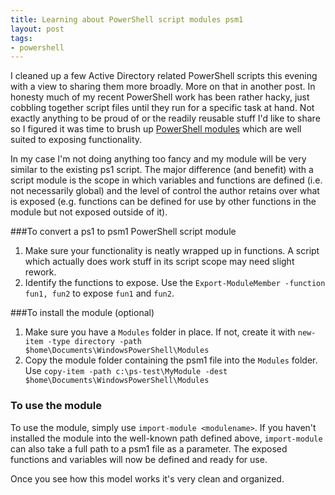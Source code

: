```yaml
---
title: Learning about PowerShell script modules psm1
layout: post
tags:
- powershell
---
```

I cleaned up a few Active Directory related PowerShell scripts this evening with a view to sharing them more broadly. More on that in another post. In honesty much of my recent PowerShell work has been rather hacky, just cobbling together script files until they run for a specific task at hand. Not exactly anything to be proud of or the readily reusable stuff I'd like to share so I figured it was time to brush up [PowerShell modules](http://msdn.microsoft.com/en-us/library/windows/desktop/dd878324.aspx) which are well suited to exposing functionality.

In my case I'm not doing anything too fancy and my module will be very similar to the existing ps1 script. The major difference (and benefit) with a script module is the scope in which variables and functions are defined (i.e. not necessarily global) and the level of control the author retains over what is exposed (e.g. functions can be defined for use by other functions in the module but not exposed outside of it).

###To convert a ps1 to psm1 PowerShell script module

1. Make sure your functionality is neatly wrapped up in functions. A script which actually does work stuff in its script scope may need slight rework.
1. Identify the functions to expose. Use the `Export-ModuleMember -function fun1, fun2` to expose `fun1` and `fun2`.

###To install the module (optional)

1. Make sure you have a `Modules` folder in place. If not, create it with `new-item -type directory -path $home\Documents\WindowsPowerShell\Modules`
1. Copy the module folder containing the psm1 file into the `Modules` folder. Use `copy-item -path c:\ps-test\MyModule -dest $home\Documents\WindowsPowerShell\Modules`

### To use the module
To use the module, simply use `import-module <modulename>`. If you haven't installed the module into the well-known path defined above, `import-module` can also take a full path to a psm1 file as a parameter. The exposed functions and variables will now be defined and ready for use.

Once you see how this model works it's very clean and organized.
